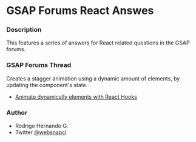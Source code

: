 # GSAP Forums React Answes

### Description
This features a series of answers for React related questions in the GSAP forums.

### GSAP Forums Thread
Creates a stagger animation using a dynamic amount of elements, by updating the component's state.
- [Animate dynamically elements with React Hooks
](https://greensock.com/forums/topic/23865-animate-dynamically-elements-with-react-hooks/)

### Author
- Rodrigo Hernando G.
- Twitter [@websnapcl](https://twitter.com/websnapcl/)
